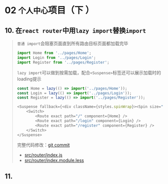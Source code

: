 # 02 `个人中心`项目（下 ）

## 10. 在`react router`中用`lazy import`替换`import`

> `普通 import`会阻塞页面直到所有路由目标页面都加载完毕
> 
>  ~~~javascript
> import Home from '../pages/Home';
> import Login from '../pages/Login';
> import Register from '../pages/Register';
> ~~~
> 
> `lazy import`可以做到按需加载，配合`<Suspense>`标签还可以展示加载时的loading提示
> 
> ~~~javascript
> const Home = lazy(() => import('../pages/Home'));
> const Login = lazy(() => import('../pages/Login'));
> const Register = lazy(() => import('../pages/Register'));
> ~~~
> 
> ~~~javascript
> <Suspense fallback={<div className={styles.spinWrap}><Spin size="large" /></div>}>
>     <Switch>
>         <Route exact path="/" component={Home} />
>         <Route exact path="/login" component={Login} />
>         <Route exact path="/register" component={Register} />
>     </Switch>
> </Suspense>
> ~~~
> 
> 完整代码修改：[git commit](https://github.com/fangkun119/java_proj_ref/commit/a4866ceaf8db0a3b30748181eb2b18dbc7da39e4)
> 
>  * [src/router/index.js](https://github.com/fangkun119/java_proj_ref/blob/a4866ceaf8db0a3b30748181eb2b18dbc7da39e4/200_react/02B_proj_personal_center_stage2/personal-app/src/router/index.js)
>  * [src/router/index.module.less](https://github.com/fangkun119/java_proj_ref/blob/a4866ceaf8db0a3b30748181eb2b18dbc7da39e4/200_react/02B_proj_personal_center_stage2/personal-app/src/router/index.module.less)

## 11. 
